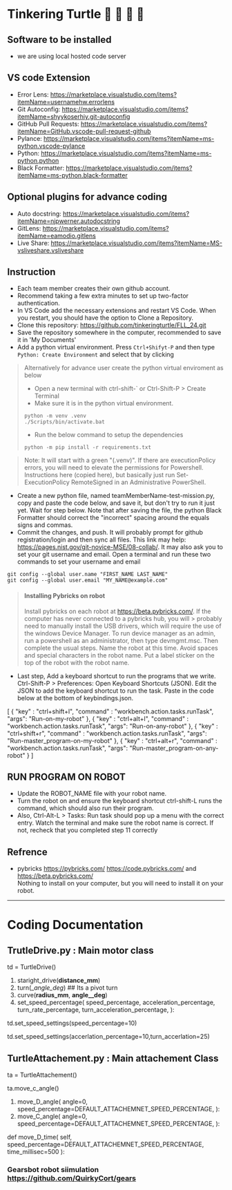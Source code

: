 # Tinkering Turtle :turtle: :turtle: :turtle: :turtle:

## Software to be installed 
* we are using local hosted code server

## VS code Extension
* Error Lens: https://marketplace.visualstudio.com/items?itemName=usernamehw.errorlens  
* Git Autoconfig: https://marketplace.visualstudio.com/items?itemName=shyykoserhiy.git-autoconfig 
* GitHub Pull Requests: https://marketplace.visualstudio.com/items?itemName=GitHub.vscode-pull-request-github 
* Pylance: https://marketplace.visualstudio.com/items?itemName=ms-python.vscode-pylance 
* Python: https://marketplace.visualstudio.com/items?itemName=ms-python.python
* Black Formatter: https://marketplace.visualstudio.com/items?itemName=ms-python.black-formatter 

## Optional plugins for advance coding
* Auto docstring: https://marketplace.visualstudio.com/items?itemName=njpwerner.autodocstring 
* GitLens: https://marketplace.visualstudio.com/items?itemName=eamodio.gitlens 
* Live Share: https://marketplace.visualstudio.com/items?itemName=MS-vsliveshare.vsliveshare 

## Instruction 
* Each team member creates their own github account. 
* Recommend taking a few extra minutes to set up two-factor authentication. 
* In VS Code add the necessary extensions and restart VS Code. When you restart, you should have the option to Clone a Repository. 
* Clone this repository: 
    https://github.com/tinkeringturtle/FLL_24.git 
* Save the repository somewhere in the computer, recommended to save it in 'My Documents'
* Add a python virtual environment. Press `Ctrl+Shifyt-P` and then type `Python: Create Environment` and select that by clicking

> Alternatively for advance user create the python virtual enviroment as below
> * Open a new terminal with ctrl-shift-`  or Ctrl-Shift-P > Create Terminal 
> * Make sure it is in the python virtual environment. 
> ``` 
> python -m venv .venv 
> ./Scripts/bin/activate.bat
> ```
> * Run the below command to setup the dependencies 
> ```
> python -m pip install -r requirements.txt
> ```

> Note: It will start with a green "(.venv)". If there are executionPolicy errors, you will need to elevate the permissions for 
> Powershell. Instructions here (copied here), but basically just run Set-ExecutionPolicy RemoteSigned in an Administrative PowerShell.

* Create a new python file, named teamMemberName-test-mission.py, copy and paste the code below, and save it, but don't try to run it just yet. Wait for step below. Note that after saving the file, the python Black Formatter should correct the "incorrect" spacing around the equals signs and commas.
* Commit the changes, and push. It will probably prompt for github registration/login and then sync all files. This link may help: https://pages.nist.gov/git-novice-MSE/08-collab/. It may also ask you to set your git username and email. Open a terminal and run these two commands to set your username and email 
```
git config --global user.name "FIRST_NAME LAST_NAME"
git config --global user.email "MY_NAME@example.com"
```

> #### Installing Pybricks on robot 
> Install pybricks on each robot at https://beta.pybricks.com/. If the computer has never connected to a pybricks hub, you will > probably need to manually install the USB drivers, which will require the use of the windows Device Manager. To run device manager as an admin, run a powershell as an administrator, then type devmgmt.msc. Then complete the usual steps. Name the robot at this time. Avoid spaces and special characters in the robot name. Put a label sticker on the top of the robot with the robot name.


* Last step, Add a keyboard shortcut to run the programs that we write. Ctrl-Shift-P > Preferences: Open Keyboard Shortcuts (JSON). Edit the JSON to add the keyboard shortcut to run the task. Paste in the code below at the bottom of keybindings.json.

[
    {
        "key" : "ctrl+shift+l",
        "command" : "workbench.action.tasks.runTask",
        "args": "Run-on-my-robot"
    },
    {
        "key" : "ctrl+alt+l",
        "command" : "workbench.action.tasks.runTask",
        "args": "Run-on-any-robot"
    },
    {
        "key" : "ctrl+shift+r",
        "command" : "workbench.action.tasks.runTask",
        "args": "Run-master_program-on-my-robot"
    },
    {
        "key" : "ctrl+alt+r",
        "command" : "workbench.action.tasks.runTask",
        "args": "Run-master_program-on-any-robot"
    }
]

## RUN PROGRAM ON ROBOT
* Update the ROBOT_NAME file with your robot name.
* Turn the robot on and ensure the keyboard shortcut ctrl-shift-L runs the command, which should also run their program. 
* Also, Ctrl-Alt-L > Tasks: Run task should pop up a menu with the correct entry. Watch the terminal and make sure the robot name is correct. If not, recheck that you completed step 11 correctly

## Refrence
* pybricks https://pybricks.com/ https://code.pybricks.com/ and https://beta.pybricks.com/  
  Nothing to install on your computer, but you will need to install it on your robot.


---

# Coding Documentation
## TrutleDrive.py : Main motor class

td = TurtleDrive()

1. staright_drive(__distance_mm__)
2.  turn(__angle_deg_) ## Its a pivot turn
3.  curve(__radius_mm__, __angle__deg__)
4.  set_speed_percentage(
        speed_percentage,
        acceleration_percentage,
        turn_rate_percentage,
        turn_acceleration_percentage,
    ):

td.set_speed_settings(speed_percentage=10)

td.set_speed_settings(accerlation_percentage=10,turn_accerlation=25)


## TurtleAttachement.py : Main attachement Class

ta = TurtleAttachement()

ta.move_c_angle()

1. move_D_angle(
        angle=0,
        speed_percentage=DEFAULT_ATTACHEMNET_SPEED_PERCENTAGE,
    ):
2. move_C_angle(
        angle=0,
        speed_percentage=DEFAULT_ATTACHEMNET_SPEED_PERCENTAGE,
    ):
 
 
 def move_D_time(
        self, speed_percentage=DEFAULT_ATTACHEMNET_SPEED_PERCENTAGE, time_millisec=500
    ):
        


### Gearsbot robot siimulation https://github.com/QuirkyCort/gears 